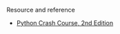 Resource and reference
- [Python Crash Course, 2nd Edition](https://ehmatthes.github.io/pcc_2e/beyond_pcc/pygame_sprite_sheets/)